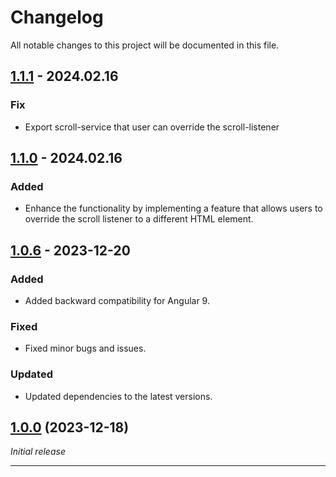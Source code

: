 # Changelog

All notable changes to this project will be documented in this file.

<a name="1.1.1"></a>

## [1.1.1] - 2024.02.16

### Fix

- Export scroll-service that user can override the scroll-listener

<a name="1.1.0"></a>

## [1.1.0] - 2024.02.16

### Added

- Enhance the functionality by implementing a feature that allows users to override the scroll listener to a different HTML element.

<a name="1.0.6"></a>

## [1.0.6] - 2023-12-20

### Added

- Added backward compatibility for Angular 9.

### Fixed

- Fixed minor bugs and issues.

### Updated

- Updated dependencies to the latest versions.

<a name="1.0.0"></a>

## [1.0.0] (2023-12-18)

_Initial release_

---

[1.1.1]: https://github.com/your/project/releases/tag/1.1.1
[1.1.0]: https://github.com/your/project/releases/tag/1.1.0
[1.0.6]: https://github.com/your/project/releases/tag/1.0.6
[1.0.0]: https://github.com/your/project/releases/tag/1.0.0

